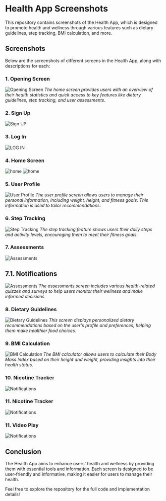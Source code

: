 # Health App Screenshots

This repository contains screenshots of the Health App, which is designed to promote health and wellness through various features such as dietary guidelines, step tracking, BMI calculation, and more.

## Screenshots

Below are the screenshots of different screens in the Health App, along with descriptions for each:

### 1. Opening Screen
![Opening Screen](Screenshots/1start.png)
*The home screen provides users with an overview of their health statistics and quick access to key features like dietary guidelines, step tracking, and user assessments.*

### 2. Sign Up
![Sign UP](Screenshots/2sign-up.png)

### 3. Log In
![LOG IN](Screenshots/3login.png)

### 4. Home Screen
![home](Screenshots/4home1.png)
![home](Screenshots/4home2.png)

### 5. User Profile
![User Profile](Screenshots/5profile.png)
*The user profile screen allows users to manage their personal information, including weight, height, and fitness goals. This information is used to tailor recommendations.*

### 6. Step Tracking
![Step Tracking](Screenshots/6stepTracker.png)
*The step tracking feature shows users their daily steps and activity levels, encouraging them to meet their fitness goals.*

### 7. Assessments
![Assessments](Screenshots/7assessmentPlan1.png)

## 7.1. Notifications
![Assessments](Screenshots/7assessmentPlan2.png)
*The assessments screen includes various health-related quizzes and surveys to help users monitor their wellness and make informed decisions.*

### 8. Dietary Guidelines
![Dietary Guidelines](Screenshots/8dietoryGuide.png)
*This screen displays personalized dietary recommendations based on the user's profile and preferences, helping them make healthier food choices.*

### 9. BMI Calculation
![BMI Calculation](Screenshots/9BMI.png)
*The BMI calculator allows users to calculate their Body Mass Index based on their height and weight, providing insights into their health status.*

### 10. Nicotine Tracker
![Notifications](Screenshots/10NicotineTracker.png)

### 11. Nicotine Tracker
![Notifications](Screenshots/11dietTracker.png)

### 11. Video Play
![Notifications](Screenshots/12video.png)


## Conclusion

The Health App aims to enhance users' health and wellness by providing them with essential tools and information. Each screen is designed to be user-friendly and informative, making it easier for users to manage their health.

Feel free to explore the repository for the full code and implementation details!
